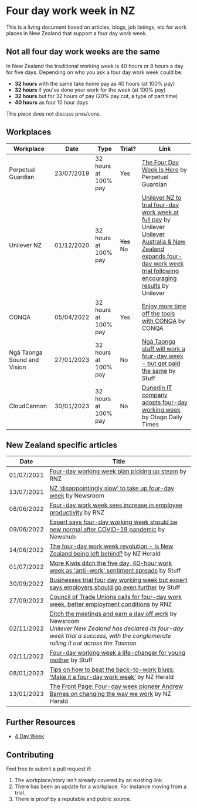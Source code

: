 # Four day work week in NZ
This is a living document based on articles, blogs, job listings, etc for work places in New Zealand that support a four day work week.

## Not all four day work weeks are the same
In New Zealand the traditional working week is 40 hours or 8 hours a day for five days. Depending on who you ask a four day work week could be:
- **32 hours** with the same take home pay as 40 hours (at 100% pay)
- **32 hours** if you've done your work for the week (at 100% pay)
- **32 hours** but for 32 hours of pay (20% pay cut, a type of part time)
- **40 hours** as four 10 hour days

This piece does not discuss pros/cons.

## Workplaces

| Workplace                   | Date       | Type                 | Trial?     | Link                                                                                                                                                                                                                                                                                                                                                                                                                                     |
| --------------------------- | ---------- | -------------------- | ---------- | ---------------------------------------------------------------------------------------------------------------------------------------------------------------------------------------------------------------------------------------------------------------------------------------------------------------------------------------------------------------------------------------------------------------------------------------- |
| Perpetual Guardian          | 23/07/2019 | 32 hours at 100% pay | Yes        | [The Four Day Week Is Here](https://www.perpetualguardian.co.nz/the-four-day-week-is-here/) by Perpetual Guardian                                                                                                                                                                                                                                                                                                                        |
| Unilever NZ                 | 01/12/2020 | 32 hours at 100% pay | ~~Yes~~ No | [Unilever NZ to trial four-day work week at full pay](https://www.unilever.com.au/news/press-releases/2020/unilever-nz-to-trial-four-day-work-week-at-full-pay/) by Unilever <br/> [Unilever Australia & New Zealand expands four-day work week trial following encouraging results](https://www.unilever.com.au/news/press-releases/2022/unilever-australia-new-zealand-expands-fourday-work-week-trial-following-encouraging-results/) by Unilever |
| CONQA                       | 05/04/2022 | 32 hours at 100% pay | Yes        | [Enjoy more time off the tools with CONQA](https://www.conqahq.com/blog-posts/enjoy-more-time-off-the-tools-with-conqa) by CONQA                                                                                                                                                                                                                                                                                                         |
| Ngā Taonga Sound and Vision | 27/01/2023 | 32 hours at 100% pay | No         | [Ngā Taonga staff will work a four-day week - but get paid the same](https://www.stuff.co.nz/national/131079604/ng-taonga-staff-will-work-a-fourday-week--but-get-paid-the-same) by Stuff                                                                                                                                                                                                                                                |
| CloudCannon                 | 30/01/2023 | 32 hours at 100% pay | No         | [Dunedin IT company adopts four-day working week](https://www.odt.co.nz/business/dunedin-it-company-adopts-four-day-working-week) by Otago Daily Times                                                                                                                                                                                                                                                                                   |

## New Zealand specific articles

| Date       | Title                                                                                                                                                                                                                                                                       |
| ---------- | --------------------------------------------------------------------------------------------------------------------------------------------------------------------------------------------------------------------------------------------------------------------------- |
| 01/07/2021 | [Four-day working week plan picking up steam](https://www.rnz.co.nz/national/programmes/sunday/audio/2018806342/four-day-working-week-plan-picking-up-steam) by RNZ                                                                                                         |
| 13/07/2021 | [NZ ‘disappointingly slow’ to take up four-day week](https://www.newsroom.co.nz/disappointingly-slow-uptake-of-4-day-week) by Newsroom                                                                                                                                      |
| 08/06/2022 | [Four-day work week sees increase in employee productivity](https://www.rnz.co.nz/news/business/468717/four-day-work-week-sees-increase-in-employee-productivity) by RNZ                                                                                                    |
| 09/06/2022 | [Expert says four-day working week should be new normal after COVID-19 pandemic](https://www.newshub.co.nz/home/money/2022/06/expert-says-four-day-working-week-should-be-new-normal-after-covid-19-pandemic.html) by Newshub                                               |
| 14/06/2022 | [The four-day work week revolution - Is New Zealand being left behind?](https://www.nzherald.co.nz/business/the-front-page-the-four-day-work-week-revolution-is-new-zealand-being-left-behind/75EBAYKOKTAASQMG2SJODDAHJE/) by NZ Herald                                     |
| 01/07/2022 | [More Kiwis ditch the five day, 40-hour work week as 'anti-work' sentiment spreads](https://www.stuff.co.nz/business/129142615/more-kiwis-ditch-the-five-day-40hour-work-week-as-antiwork-sentiment-spreads) by Stuff                                                       |
| 30/09/2022 | [Businesses trial four day working week but expert says employers should go even further](https://www.stuff.co.nz/business/129430957/businesses-trial-four-day-working-week-but-expert-says-employers-should-go-even-further) by Stuff                                      |
| 27/09/2022 | [Council of Trade Unions calls for four-day work week, better employment conditions](https://www.rnz.co.nz/news/business/475591/council-of-trade-unions-calls-for-four-day-work-week-better-employment-conditions) by RNZ                                                   |
| 02/11/2022 | [Ditch the meetings and earn a day off work](https://www.newsroom.co.nz/ditch-the-constant-meetings-and-earn-a-day-off-work) by Newsroom <br/>*Unilever New Zealand has declared its four-day week trial a success, with the conglomerate rolling it out across the Tasman* |
| 02/11/2022 | [Four-day working week a life-changer for young mother](https://www.stuff.co.nz/business/130327008/fourday-working-week-a-lifechanger-for-young-mother) by Stuff                                                                                                            |
| 08/01/2023 | [Tips on how to beat the back-to-work blues: ‘Make it a four-day work week’](https://www.nzherald.co.nz/nz/tips-on-how-to-beat-the-back-to-work-blues-make-it-a-four-day-work-week/OFAVQZMTZND55JXVEGTS6WQGQM/) by NZ Herald                                                |
| 13/01/2023 | [The Front Page: Four-day week pioneer Andrew Barnes on changing the way we work](https://www.nzherald.co.nz/business/the-front-page-four-day-week-pioneer-andrew-barnes-on-changing-the-way-we-work/TZGZY4PWFVARTNGJHW25QSOCGU/) by NZ Herald                              |

## Further Resources
- [4 Day Week](https://www.4dayweek.com/)

## Contributing
Feel free to submit a pull request if:  
1. The workplace/story isn't already covered by an existing link.
2. There has been an update for a workplace. For instance moving from a trial. 
3. There is proof by a reputable and public source.
